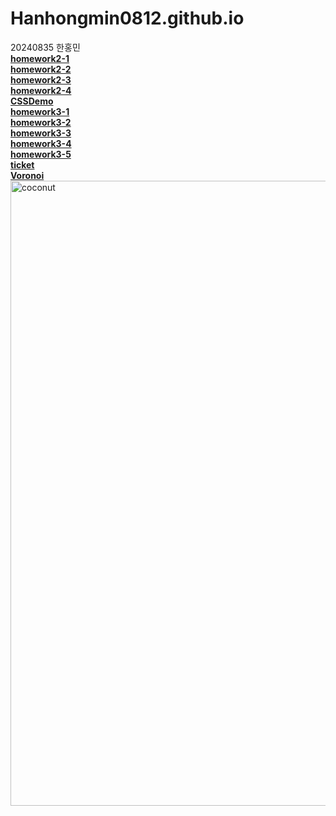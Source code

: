 # Hanhongmin0812.github.io
20240835 한홍민 <br>
[**homework2-1**](https://Hanhongmin0812.github.io/homework2-1.html) <br>
[**homework2-2**](https://Hanhongmin0812.github.io/homework2-2.html) <br>
[**homework2-3**](https://Hanhongmin0812.github.io/homework2-3.html) <br>
[**homework2-4**](https://Hanhongmin0812.github.io/homework2-4.html) <br>
[**CSSDemo**](https://Hanhongmin0812.github.io/CSSDemo.html) <br>
[**homework3-1**](https://Hanhongmin0812.github.io/homework3-1.png) <br>
[**homework3-2**](https://Hanhongmin0812.github.io/homework3-2.png) <br>
[**homework3-3**](https://Hanhongmin0812.github.io/homework3-3.png) <br>
[**homework3-4**](https://Hanhongmin0812.github.io/homework3-4.png) <br>
[**homework3-5**](https://Hanhongmin0812.github.io/homework3-5.png) <br>
[**ticket**](https://Hanhongmin0812.github.io/ticcket.php) <br>
[**Voronoi**](https://Hanhongmin0812.github.io/Voronoi.html) <br>
<img src="https://booth.pximg.net/146e3eb5-a5b1-4b0a-af01-366150205446/i/4519725/68f33702-2440-4df4-864a-c47ca04661d1_base_resized.jpg" alt="coconut" width="1000" height="1000">
